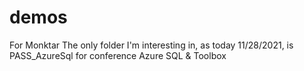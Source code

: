 # demos
For Monktar
The only folder I'm interesting in, as today 11/28/2021, is PASS_AzureSql for conference Azure SQL & Toolbox
